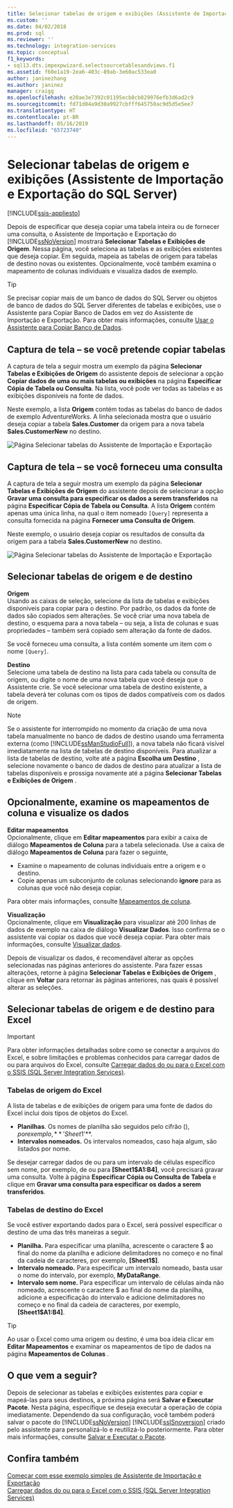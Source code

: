 ```yaml
---
title: Selecionar tabelas de origem e exibições (Assistente de Importação e Exportação do SQL Server) | Microsoft Docs
ms.custom: ''
ms.date: 04/02/2018
ms.prod: sql
ms.reviewer: ''
ms.technology: integration-services
ms.topic: conceptual
f1_keywords:
- sql13.dts.impexpwizard.selectsourcetablesandviews.f1
ms.assetid: f60e1a19-2ea6-403c-89ab-3e60ac533ea0
author: janinezhang
ms.author: janinez
manager: craigg
ms.openlocfilehash: e20ae3e7392c01195ecb8cb829976efb3d6ad2c9
ms.sourcegitcommit: fd71d04a9d30a9927cbfff645750ac9d5d5e5ee7
ms.translationtype: HT
ms.contentlocale: pt-BR
ms.lasthandoff: 05/16/2019
ms.locfileid: "65723740"
---
```

# <a name="select-source-tables-and-views-sql-server-import-and-export-wizard"></a>Selecionar tabelas de origem e exibições (Assistente de Importação e Exportação do SQL Server)

[!INCLUDE[ssis-appliesto](../../includes/ssis-appliesto-ssvrpluslinux-asdb-asdw-xxx.md)]


  Depois de especificar que deseja copiar uma tabela inteira ou de fornecer uma consulta, o Assistente de Importação e Exportação do [!INCLUDE[ssNoVersion](../../includes/ssnoversion-md.md)] mostrará **Selecionar Tabelas e Exibições de Origem**. Nessa página, você seleciona as tabelas e as exibições existentes que deseja copiar. Em seguida, mapeia as tabelas de origem para tabelas de destino novas ou existentes. Opcionalmente, você também examina o mapeamento de colunas individuais e visualiza dados de exemplo.

> [!TIP]
> Se precisar copiar mais de um banco de dados do SQL Server ou objetos de banco de dados do SQL Server diferentes de tabelas e exibições, use o Assistente para Copiar Banco de Dados em vez do Assistente de Importação e Exportação. Para obter mais informações, consulte [Usar o Assistente para Copiar Banco de Dados](../../relational-databases/databases/use-the-copy-database-wizard.md).  
  
## <a name="screen-shot---if-youre-going-to-copy-tables"></a>Captura de tela – se você pretende copiar tabelas  
 A captura de tela a seguir mostra um exemplo da página **Selecionar Tabelas e Exibições de Origem** do assistente depois de selecionar a opção **Copiar dados de uma ou mais tabelas ou exibições** na página **Especificar Cópia de Tabela ou Consulta**. Na lista, você pode ver todas as tabelas e as exibições disponíveis na fonte de dados.
 
Neste exemplo, a lista **Origem** contém todas as tabelas do banco de dados de exemplo AdventureWorks. A linha selecionada mostra que o usuário deseja copiar a tabela **Sales.Customer** da origem para a nova tabela **Sales.CustomerNew** no destino. 
   
 ![Página Selecionar tabelas do Assistente de Importação e Exportação](../../integration-services/import-export-data/media/select-tables1.png "Página Selecionar tabelas do Assistente de Importação e Exportação")
  
## <a name="screen-shot---if-you-provided-a-query"></a>Captura de tela – se você forneceu uma consulta  
 A captura de tela a seguir mostra um exemplo da página **Selecionar Tabelas e Exibições de Origem** do assistente depois de selecionar a opção **Gravar uma consulta para especificar os dados a serem transferidos** na página **Especificar Cópia de Tabela ou Consulta**. A lista **Origem** contém apenas uma única linha, na qual o item nomeado `[Query]` representa a consulta fornecida na página **Fornecer uma Consulta de Origem**.
 
Neste exemplo, o usuário deseja copiar os resultados de consulta da origem para a tabela **Sales.CustomerNew** no destino.  
    
 ![Página Selecionar tabelas do Assistente de Importação e Exportação](../../integration-services/import-export-data/media/select-tables2.png "Página Selecionar tabelas do Assistente de Importação e Exportação")  

## <a name="select-source-and-destination-tables"></a>Selecionar tabelas de origem e de destino 
**Origem**  
Usando as caixas de seleção, selecione da lista de tabelas e exibições disponíveis para copiar para o destino. Por padrão, os dados da fonte de dados são copiados sem alterações. Se você criar uma nova tabela de destino, o esquema para a nova tabela – ou seja, a lista de colunas e suas propriedades – também será copiado sem alteração da fonte de dados.

Se você forneceu uma consulta, a lista contém somente um item com o nome `[Query]`. 

**Destino**  
 Selecione uma tabela de destino na lista para cada tabela ou consulta de origem, ou digite o nome de uma nova tabela que você deseja que o Assistente crie. Se você selecionar uma tabela de destino existente, a tabela deverá ter colunas com os tipos de dados compatíveis com os dados de origem.  

> [!NOTE]
> Se o assistente for interrompido no momento da criação de uma nova tabela manualmente no banco de dados de destino usando uma ferramenta externa (como  [!INCLUDE[ssManStudioFull](../../includes/ssmanstudiofull-md.md)]), a nova tabela não ficará visível imediatamente na lista de tabelas de destino disponíveis. Para atualizar a lista de tabelas de destino, volte até a página **Escolha um Destino** , selecione novamente o banco de dados de destino para atualizar a lista de tabelas disponíveis e prossiga novamente até a página **Selecionar Tabelas e Exibições de Origem** .  

## <a name="optionally-review-column-mappings-and-preview-data"></a>Opcionalmente, examine os mapeamentos de coluna e visualize os dados
**Editar mapeamentos**   
Opcionalmente, clique em **Editar mapeamentos** para exibir a caixa de diálogo **Mapeamentos de Coluna** para a tabela selecionada. Use a caixa de diálogo **Mapeamentos de Coluna** para fazer o seguinte,
-   Examine o mapeamento de colunas individuais entre a origem e o destino.
-   Copie apenas um subconjunto de colunas selecionando **ignore** para as colunas que você não deseja copiar.

Para obter mais informações, consulte [Mapeamentos de coluna](../../integration-services/import-export-data/column-mappings-sql-server-import-and-export-wizard.md).  

**Visualização**  
Opcionalmente, clique em **Visualização** para visualizar até 200 linhas de dados de exemplo na caixa de diálogo **Visualizar Dados**. Isso confirma se o assistente vai copiar os dados que você deseja copiar. Para obter mais informações, consulte [Visualizar dados](../../integration-services/import-export-data/preview-data-dialog-box-sql-server-import-and-export-wizard.md).  
  
Depois de visualizar os dados, é recomendável alterar as opções selecionadas nas páginas anteriores do assistente. Para fazer essas alterações, retorne à página **Selecionar Tabelas e Exibições de Origem** , clique em **Voltar** para retornar às páginas anteriores, nas quais é possível alterar as seleções.  

## <a name="select-source-and-destination-tables-for-excel"></a>Selecionar tabelas de origem e de destino para Excel

> [!IMPORTANT]
> Para obter informações detalhadas sobre como se conectar a arquivos do Excel, e sobre limitações e problemas conhecidos para carregar dados de ou para arquivos do Excel, consulte [Carregar dados do ou para o Excel com o SSIS (SQL Server Integration Services)](../load-data-to-from-excel-with-ssis.md).

### <a name="excel-source-tables"></a>Tabelas de origem do Excel
A lista de tabelas e de exibições de origem para uma fonte de dados do Excel inclui dois tipos de objetos do Excel.
-   **Planilhas**. Os nomes de planilha são seguidos pelo cifrão ($), por exemplo, **'Sheet1$'**.
-   **Intervalos nomeados.** Os intervalos nomeados, caso haja algum, são listados por nome.

Se desejar carregar dados de ou para um intervalo de células específico sem nome, por exemplo, de ou para **[Sheet1$A1:B4]**, você precisará gravar uma consulta. Volte à página **Especificar Cópia ou Consulta de Tabela** e clique em **Gravar uma consulta para especificar os dados a serem transferidos**.

### <a name="excel-destination-tables"></a>Tabelas de destino do Excel
Se você estiver exportando dados para o Excel, será possível especificar o destino de uma das três maneiras a seguir.
-   **Planilha.** Para especificar uma planilha, acrescente o caractere $ ao final do nome da planilha e adicione delimitadores no começo e no final da cadeia de caracteres, por exemplo, **[Sheet1$]**.
-   **Intervalo nomeado.** Para especificar um intervalo nomeado, basta usar o nome do intervalo, por exemplo, **MyDataRange**.
-   **Intervalo sem nome.** Para especificar um intervalo de células ainda não nomeado, acrescente o caractere $ ao final do nome da planilha, adicione a especificação do intervalo e adicione delimitadores no começo e no final da cadeia de caracteres, por exemplo, **[Sheet1$A1:B4]**.

> [!TIP]
> Ao usar o Excel como uma origem ou destino, é uma boa ideia clicar em **Editar Mapeamentos** e examinar os mapeamentos de tipo de dados na página **Mapeamentos de Colunas** . 

## <a name="whats-next"></a>O que vem a seguir?  
 Depois de selecionar as tabelas e exibições existentes para copiar e mapeá-las para seus destinos, a próxima página será **Salvar e Executar Pacote**. Nesta página, especifique se deseja executar a operação de cópia imediatamente. Dependendo da sua configuração, você também poderá salvar o pacote do [!INCLUDE[ssNoVersion](../../includes/ssnoversion-md.md)] [!INCLUDE[ssISnoversion](../../includes/ssisnoversion-md.md)] criado pelo assistente para personalizá-lo e reutilizá-lo posteriormente. Para obter mais informações, consulte [Salvar e Executar o Pacote](../../integration-services/import-export-data/save-and-run-package-sql-server-import-and-export-wizard.md).
 
 ## <a name="see-also"></a>Confira também
[Começar com esse exemplo simples de Assistente de Importação e Exportação](../../integration-services/import-export-data/get-started-with-this-simple-example-of-the-import-and-export-wizard.md)  
[Carregar dados do ou para o Excel com o SSIS (SQL Server Integration Services)](../load-data-to-from-excel-with-ssis.md)



